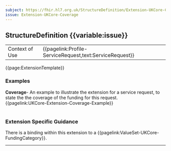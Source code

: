```yaml
---
subject: https://fhir.hl7.org.uk/StructureDefinition/Extension-UKCore-Coverage
issue: Extension-UKCore-Coverage
---
```

## StructureDefinition {{variable:issue}}

<table id="addToTranspose">
<tr><td>Context of Use</td>
<td>{{pagelink:Profile-ServiceRequest,text:ServiceRequest}}</td>
</tr>
</table>

{{page:ExtensionTemplate}}

<div id="Examples" class="tabcontent">
  <h3>Examples</h3>
  <b>Coverage</b>- An example to illustrate the extension for a service request, to state the the coverage of the funding for this request.<br>
  {{pagelink:UKCore-Extension-Coverage-Example}}
  <br><br>
</div>

<h3 id="guidance-coverage">Extension Specific Guidance</h3>

There is a binding within this extension to a {{pagelink:ValueSet-UKCore-FundingCategory}}.

---